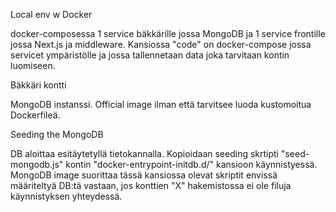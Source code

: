 Local env w Docker

docker-composessa 1 service bäkkärille jossa MongoDB ja 1 service frontille jossa Next.js ja middleware.
Kansiossa "code" on docker-compose jossa servicet ympäristölle ja jossa tallennetaan data joka tarvitaan kontin luomiseen.

Bäkkäri kontti

MongoDB instanssi. Official image ilman että tarvitsee luoda kustomoitua Dockerfileä.

Seeding the MongoDB

DB aloittaa esitäytetyllä tietokannalla.
Kopioidaan seeding skrtipti "seed-mongodb.js" kontin "docker-entrypoint-initdb.d/" kansioon käynnistyessä.
MongoDB image suorittaa tässä kansiossa olevat skriptit envissä määriteltyä DB:tä vastaan,
jos konttien "X" hakemistossa ei ole filuja käynnistyksen yhteydessä.
